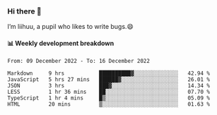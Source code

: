 ### Hi there 👋
I’m liihuu, a pupil who likes to write bugs.😄


#### 📊 Weekly development breakdown
<!--START_SECTION:waka-->

```text
From: 09 December 2022 - To: 16 December 2022

Markdown     9 hrs           ██████████▓░░░░░░░░░░░░░░   42.94 %
JavaScript   5 hrs 27 mins   ██████▓░░░░░░░░░░░░░░░░░░   26.01 %
JSON         3 hrs           ███▓░░░░░░░░░░░░░░░░░░░░░   14.34 %
LESS         1 hr 36 mins    ██░░░░░░░░░░░░░░░░░░░░░░░   07.70 %
TypeScript   1 hr 4 mins     █▒░░░░░░░░░░░░░░░░░░░░░░░   05.09 %
HTML         20 mins         ▒░░░░░░░░░░░░░░░░░░░░░░░░   01.63 %
```

<!--END_SECTION:waka-->

<!--
**liihuu/liihuu** is a ✨ _special_ ✨ repository because its `README.md` (this file) appears on your GitHub profile.

Here are some ideas to get you started:

- 🔭 I’m currently working on ...
- 🌱 I’m currently learning ...
- 👯 I’m looking to collaborate on ...
- 🤔 I’m looking for help with ...
- 💬 Ask me about ...
- 📫 How to reach me: ...
- 😄 Pronouns: ...
- ⚡ Fun fact: ...
-->

